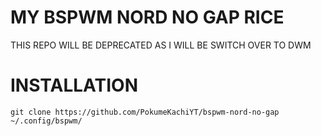 # MY BSPWM NORD NO GAP RICE

THIS REPO WILL BE DEPRECATED AS I WILL BE SWITCH OVER TO DWM

# INSTALLATION

```
git clone https://github.com/PokumeKachiYT/bspwm-nord-no-gap ~/.config/bspwm/
``` 

